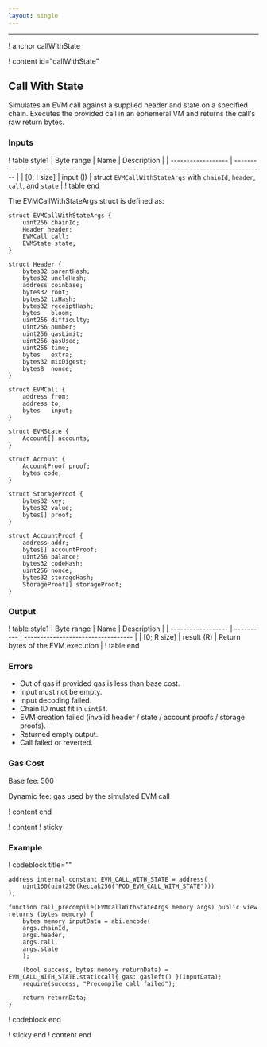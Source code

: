 ```yaml
---
layout: single
---
```


---

! anchor callWithState

! content id="callWithState"

## Call With State

Simulates an EVM call against a supplied header and state on a specified chain. Executes the provided call in an ephemeral VM and returns the call's raw return bytes.

### Inputs

! table style1
| Byte range         | Name       | Description                                                                 |
| ------------------ | ---------- | --------------------------------------------------------------------------- |
| [0; I size]        | input (I)  | struct `EVMCallWithStateArgs` with `chainId`, `header`, `call`, and `state` |
! table end

The EVMCallWithStateArgs struct is defined as:
```solidity
struct EVMCallWithStateArgs {
    uint256 chainId;
    Header header;
    EVMCall call;
    EVMState state;
}

struct Header {
    bytes32 parentHash;
    bytes32 uncleHash;
    address coinbase;
    bytes32 root;
    bytes32 txHash;
    bytes32 receiptHash;
    bytes   bloom;
    uint256 difficulty;
    uint256 number;
    uint256 gasLimit;
    uint256 gasUsed;
    uint256 time;
    bytes   extra;
    bytes32 mixDigest;
    bytes8  nonce;
}

struct EVMCall {
    address from;
    address to;
    bytes   input;
}

struct EVMState {
    Account[] accounts;
}

struct Account {
    AccountProof proof;
    bytes code;
}

struct StorageProof {
    bytes32 key;
    bytes32 value;
    bytes[] proof;
}

struct AccountProof {
    address addr;
    bytes[] accountProof;
    uint256 balance;
    bytes32 codeHash;
    uint256 nonce;
    bytes32 storageHash;
    StorageProof[] storageProof;
}
```

### Output

! table style1
| Byte range         | Name       | Description                        |
| ------------------ | ---------- | ---------------------------------- |
| [0; R size]        | result (R) | Return bytes of the EVM execution  |
! table end

### Errors

- Out of gas if provided gas is less than base cost.
- Input must not be empty.
- Input decoding failed.
- Chain ID must fit in `uint64`.
- EVM creation failed (invalid header / state / account proofs / storage proofs).
- Returned empty output.
- Call failed or reverted.

### Gas Cost

Base fee: 500

Dynamic fee: gas used by the simulated EVM call

! content end


! content
! sticky

### Example

! codeblock title=""
```solidity
address internal constant EVM_CALL_WITH_STATE = address(
    uint160(uint256(keccak256("POD_EVM_CALL_WITH_STATE")))
);

function call_precompile(EVMCallWithStateArgs memory args) public view returns (bytes memory) {
    bytes memory inputData = abi.encode(
    args.chainId,
    args.header,
    args.call,
    args.state
    );

    (bool success, bytes memory returnData) = EVM_CALL_WITH_STATE.staticcall{ gas: gasleft() }(inputData);
    require(success, "Precompile call failed");

    return returnData;
}
```
! codeblock end

! sticky end
! content end